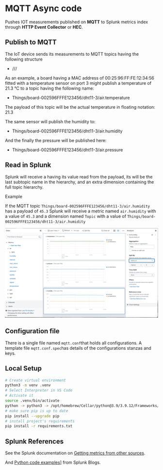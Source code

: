 # MQTT Async code

Pushes IOT measurements published on **MQTT** to Splunk metrics index through **HTTP Event Collector** or **HEC**.

## Publish to MQTT

The IoT device sends its measurements to MQTT topics having the following structure

- <RootTopic>/<thingId>/<sensorId>/<metricName>

As an example, a board having a MAC address of 00:25:96:FF:FE:12:34:56 fitted with a temperature sensor on port 3 might publish a temperature of 21.3 °C to a topic having the following name:

- Things/board-002596FFFE123456/dht11-3/air.temperature

The payload of this topic will be the actual temperature in floating notation: 21.3

The same sensor will publish the humidity to:

- Things/board-002596FFFE123456/dht11-3/air.humidity

And the finally the pressure will be published here:

- Things/board-002596FFFE123456/dht11-3/air.pressure

## Read in Splunk

Splunk will receive a <metric> having its value read from the payload, its <metricName>  will be the last subtopic name in the hierarchy, and an extra dimension containing the full topic hierarchy.

Example

If the MQTT topic `Things/board-002596FFFE123456/dht11-3/air.humidity` has a payload of `45.3` Splunk will receive a metric named `air.humidity` with a value of `45.3` and a dimension named `Topic` with a value of `Things/board-002596FFFE123456/dht11-3/air.humidity`



![Splunk_Metrics](images/Splunk_Metrics.png)



## Configuration file

There is a single file named `mqtt.conf`that holds all configurations. A template file `mqtt.conf.spec`has details of the configurations stanzas and keys.

## Local Setup

```bash
# Create virtual environment
python3 -m venv .venv
# Select Interpreter in VS Code
# Activate it
source .venv/bin/activate
python -> python3 -> /opt/homebrew/Cellar/python@3.9/3.9.12/Frameworks/Python.framework/Versions/3.9/bin/python3.9
# make sure pip is up to date
pip install --upgrade pip
# install project's requirements
pip install -r requirements.txt

```

## Splunk References

See the Splunk documentation on [Getting metrics from other sources](https://docs.splunk.com/Documentation/Splunk/latest/Metrics/GetMetricsInOther).

And [Python code examples](https://www.splunk.com/en_us/blog/customers/http-event-collect-a-python-class.html)] from Splunk Blogs.
